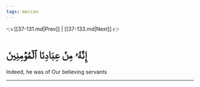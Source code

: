 ```yaml
---
tags: meccan
---
```


👈 [[37-131.md|Prev]] | [[37-133.md|Next]] 👉

# إِنَّهُۥ مِنۡ عِبَادِنَا ٱلۡمُؤۡمِنِينَ

Indeed, he was of Our believing servants

---

